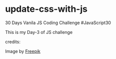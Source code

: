 # update-css-with-js
 
 30 Days Vanila JS Coding Challenge
#JavaScript30

This is my Day-3 of JS challenge

 credits:

 Image by <a href="https://www.freepik.com/free-vector/paper-style-galaxy-background_14455862.htm#query=space&position=1&from_view=search&track=robertav1_2_sidr">Freepik</a>
